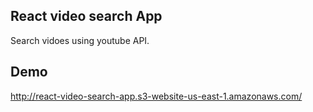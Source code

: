 
## React video search App

Search vidoes using youtube API.

## Demo

http://react-video-search-app.s3-website-us-east-1.amazonaws.com/
